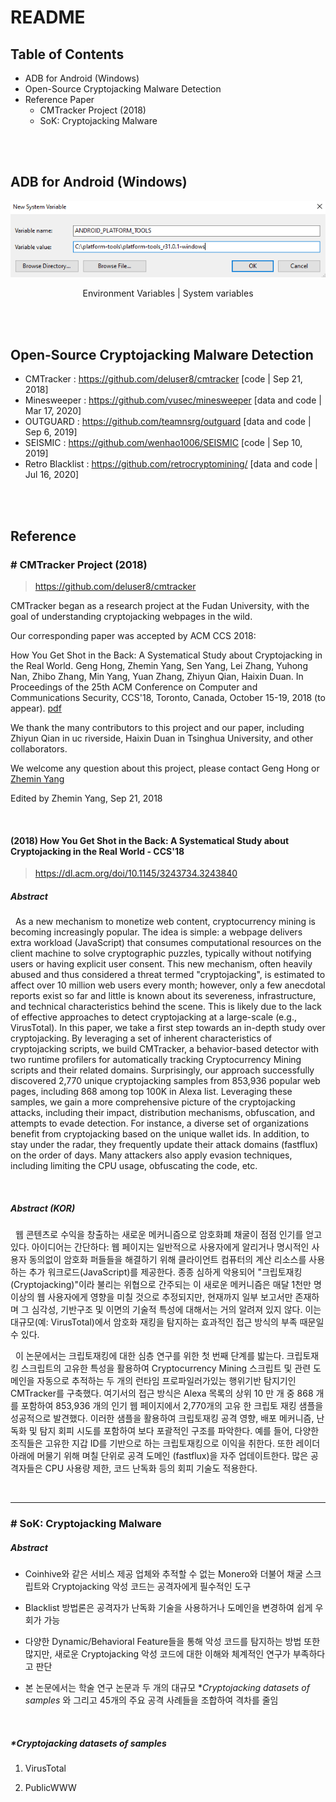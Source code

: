 # README

## Table of Contents

- ADB for Android (Windows)
- Open-Source Cryptojacking Malware Detection
- Reference Paper
  - CMTracker Project (2018)
  - SoK: Cryptojacking Malware

<br/>

<br/>

## ADB for Android (Windows)

<p align="center">
    <img src="README.assets/ADB_for_Android_1.png"/>
    <div align="center">Environment Variables | System variables</div>
</p>

<br/>

<br/>

## Open-Source Cryptojacking Malware Detection

- CMTracker : https://github.com/deluser8/cmtracker [code | Sep 21, 2018]
- Minesweeper :  https://github.com/vusec/minesweeper [data and code | Mar 17, 2020]
- OUTGUARD : https://github.com/teamnsrg/outguard [data and code | Sep 6, 2019]
- SEISMIC :  https://github.com/wenhao1006/SEISMIC [code | Sep 10, 2019]
- Retro Blacklist : https://github.com/retrocryptomining/ [data and code |  Jul 16, 2020]

<br/>

<br/>

## Reference

### # CMTracker Project (2018)

> https://github.com/deluser8/cmtracker

CMTracker began as a research project at the Fudan University, with the goal of understanding cryptojacking webpages in the wild.

Our corresponding paper was accepted by ACM CCS 2018:

How You Get Shot in the Back: A Systematical Study about Cryptojacking in the Real World. Geng Hong, Zhemin Yang, Sen Yang, Lei Zhang, Yuhong Nan, Zhibo Zhang, Min Yang, Yuan Zhang, Zhiyun Qian, Haixin Duan. In Proceedings of the 25th ACM Conference on Computer and Communications Security, CCS'18, Toronto, Canada, October 15-19, 2018 (to appear). [pdf](https://yangzhemin.github.io/papers/cmtracker-ccs2018.pdf)

We thank the many contributors to this project and our paper, including Zhiyun Qian in uc riverside, Haixin Duan in Tsinghua University, and other collaborators.

We welcome any question about this project, please contact Geng Hong or [Zhemin Yang](https://yangzhemin.github.io/)

Edited by Zhemin Yang, Sep 21, 2018

<br/>

#### (2018) How You Get Shot in the Back: A Systematical Study about Cryptojacking in the Real World - CCS'18

> https://dl.acm.org/doi/10.1145/3243734.3243840

##### Abstract

&nbsp;&nbsp;As a new mechanism to monetize web content, cryptocurrency mining is becoming increasingly popular. The idea is simple: a webpage delivers extra workload (JavaScript) that consumes computational resources on the client machine to solve cryptographic puzzles, typically without notifying users or having explicit user consent. This new mechanism, often heavily abused and thus considered a threat termed "cryptojacking", is estimated to affect over 10 million web users every month; however, only a few anecdotal reports exist so far and little is known about its severeness, infrastructure, and technical characteristics behind the scene. This is likely due to the lack of effective approaches to detect cryptojacking at a large-scale (e.g., VirusTotal). In this paper, we take a first step towards an in-depth study over cryptojacking. By leveraging a set of inherent characteristics of cryptojacking scripts, we build CMTracker, a behavior-based detector with two runtime profilers for automatically tracking Cryptocurrency Mining scripts and their related domains. Surprisingly, our approach successfully discovered 2,770 unique cryptojacking samples from 853,936 popular web pages, including 868 among top 100K in Alexa list. Leveraging these samples, we gain a more comprehensive picture of the cryptojacking attacks, including their impact, distribution mechanisms, obfuscation, and attempts to evade detection. For instance, a diverse set of organizations benefit from cryptojacking based on the unique wallet ids. In addition, to stay under the radar, they frequently update their attack domains (fastflux) on the order of days. Many attackers also apply evasion techniques, including limiting the CPU usage, obfuscating the code, etc.

<br/>

##### Abstract (KOR)

&nbsp;&nbsp;웹 콘텐츠로 수익을 창출하는 새로운 메커니즘으로 암호화폐 채굴이 점점 인기를 얻고 있다. 아이디어는 간단하다: 웹 페이지는 일반적으로 사용자에게 알리거나 명시적인 사용자 동의없이 암호화 퍼들들을 해결하기 위해 클라이언트 컴퓨터의 계산 리소스를 사용하는 추가 워크로드(JavaScript)를 제공한다. 종종 심하게 악용되어 "크립토재킹(Cryptojacking)"이라 불리는 위협으로 간주되는 이 새로운 메커니즘은 매달 1천만 명 이상의 웹 사용자에게 영향을 미칠 것으로 추정되지만, 현재까지 일부 보고서만 존재하며 그 심각성, 기반구조 및 이면의 기술적 특성에 대해서는 거의 알려져 있지 않다. 이는 대규모(예: VirusTotal)에서 암호화 재킹을 탐지하는 효과적인 접근 방식의 부족 때문일 수 있다.

&nbsp;&nbsp;이 논문에서는 크립토재킹에 대한 심층 연구를 위한 첫 번째 단계를 밟는다. 크립토재킹 스크립트의 고유한 특성을 활용하여 Cryptocurrency Mining 스크립트 및 관련 도메인을 자동으로 추적하는 두 개의 런타임 프로파일러가있는 행위기반 탐지기인 CMTracker를 구축했다. 여기서의 접근 방식은 Alexa 목록의 상위 10 만 개 중 868 개를 포함하여 853,936 개의 인기 웹 페이지에서 2,770개의 고유 한 크립토 재킹 샘플을 성공적으로 발견했다. 이러한 샘플을 활용하여 크립토재킹 공격 영향, 배포 메커니즘, 난독화 및 탐지 회피 시도를 포함하여 보다 포괄적인 구조를 파악한다. 예를 들어, 다양한 조직들은 고유한 지갑 ID를 기반으로 하는 크립토재킹으로 이익을 취한다. 또한 레이더 아래에 머물기 위해 며칠 단위로 공격 도메인 (fastflux)을 자주 업데이트한다. 많은 공격자들은 CPU 사용량 제한, 코드 난독화 등의 회피 기술도 적용한다.

<br/>

-----

### # SoK: Cryptojacking Malware

##### Abstract

- Coinhive와 같은 서비스 제공 업체와 추적할 수 없는 Monero와 더불어 채굴 스크립트와 Cryptojacking 악성 코드는 공격자에게 필수적인 도구

- Blacklist 방법론은 공격자가 난독화 기술을 사용하거나 도메인을 변경하여 쉽게 우회가 가능

- 다양한 Dynamic/Behavioral Feature들을 통해 악성 코드를 탐지하는 방법 또한 많지만, 새로운 Cryptojacking 악성 코드에 대한 이해와 체계적인 연구가 부족하다고 판단

- 본 논문에서는 학술 연구 논문과 두 개의 대규모 **Cryptojacking datasets of samples* 와 그리고 45개의 주요 공격 사례들을 조합하여 격차를 줄임

<br/>

##### **Cryptojacking datasets of samples*

1) VirusTotal

2) PublicWWW
